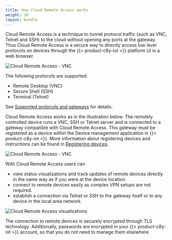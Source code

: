 ```yaml
---
title: How Cloud Remote Access works
weight: 20
layout: bundle
---
```


Cloud Remote Access is a technique to tunnel protocol traffic (such as VNC, Telnet and SSH) to the cloud without opening any ports at the gateway. Thus Cloud Remote Access is a secure way to directly access low level protocols on devices through the {{< product-c8y-iot >}} platform UI in a web browser.


![Cloud Remote Access - VNC](/images/cra/cra-VNC1a.png)

The following protocols are supported:

* Remote Desktop (VNC)
* Secure Shell (SSH)
* Terminal (Telnet)

See [Supported protocols and gateways](/cloud-remote-access/communication/#supported-protocols) for details.

Cloud Remote Access works as in the illustration below. The remotely controlled device runs a VNC, SSH or Telnet server and is connected to a gateway compatible with Cloud Remote Access. This gateway must be registered as a device within the Device management application in {{< product-c8y-iot >}}. More information about registering devices and instructions can be found in [Registering devices](/device-management-application/registering-devices).

![Cloud Remote Access - VNC](/images/cra/cra-VNC2.png)

With Cloud Remote Access users can

* view status visualizations and track updates of remote devices directly in the same way as if you were at the device location.
* connect to remote devices easily as complex VPN setups are not required.
* establish a connection via Telnet or SSH to the gateway itself or to any device in the local area network.

![Cloud Remote Access visualizations](/images/cra/cra-VNC1b.png)

The connection to remote devices is securely encrypted through TLS technology. Additionally, passwords are encrypted in your {{< product-c8y-iot >}} account, so that you do not need to manage them elsewhere.
